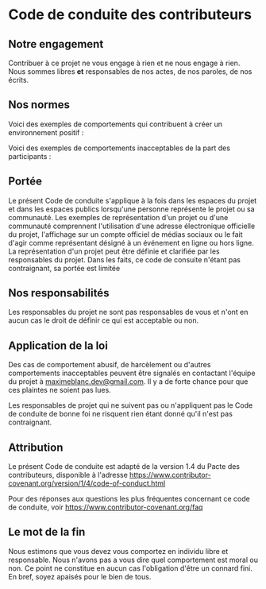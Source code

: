 # Code de conduite des contributeurs

## Notre engagement

Contribuer à ce projet ne vous engage à rien et ne nous engage à rien. Nous sommes libres **et** responsables de nos actes, de nos paroles, de nos écrits.

## Nos normes

Voici des exemples de comportements qui contribuent à créer un environnement positif :

Voici des exemples de comportements inacceptables de la part des participants :

## Portée

Le présent Code de conduite s'applique à la fois dans les espaces du projet et dans les espaces publics lorsqu'une personne représente le projet ou sa communauté. Les exemples de représentation d'un projet ou d'une communauté comprennent l'utilisation d'une adresse électronique officielle du projet, l'affichage sur un compte officiel de médias sociaux ou le fait d'agir comme représentant désigné à un événement en ligne ou hors ligne. La représentation d'un projet peut être définie et clarifiée par les responsables du projet. Dans les faits, ce code de consuite n'étant pas contraignant, sa portée est limitée

## Nos responsabilités

Les responsables du projet ne sont pas responsables de vous et n'ont en aucun cas le droit de définir ce qui est acceptable ou non.

## Application de la loi

Des cas de comportement abusif, de harcèlement ou d'autres comportements inacceptables peuvent être signalés en contactant l'équipe du projet à maximeblanc.dev@gmail.com. Il y a de forte chance pour que ces plaintes ne soient pas lues.

Les responsables de projet qui ne suivent pas ou n'appliquent pas le Code de conduite de bonne foi ne risquent rien étant donné qu'il n'est pas contraignant.

## Attribution

Le présent Code de conduite est adapté de la version 1.4 du Pacte des contributeurs, disponible à l'adresse https://www.contributor-covenant.org/version/1/4/code-of-conduct.html

Pour des réponses aux questions les plus fréquentes concernant ce code de conduite, voir https://www.contributor-covenant.org/faq

## Le mot de la fin

Nous estimons que vous devez vous comportez en individu libre et responsable. Nous n'avons pas a vous dire quel comportement est moral ou non. Ce point ne constitue en aucun cas l'obligation d'être un connard fini. En bref, soyez apaisés pour le bien de tous.
